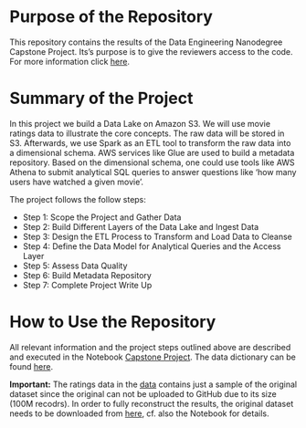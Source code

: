 # Purpose of the Repository
This repository contains the results of the Data Engineering Nanodegree Capstone Project. Its’s purpose is to give the reviewers access to the code. For more information click [here](https://www.udacity.com/course/data-engineer-nanodegree--nd027).
# Summary of the Project

In this project we build a Data Lake on Amazon S3. We will use movie ratings data to illustrate the core concepts. The raw data will be stored in S3. Afterwards, we use Spark as an ETL tool to transform the raw data into a dimensional schema. AWS services like Glue are used to build a metadata repository. Based on the dimensional schema, one could use tools like AWS Athena to submit analytical SQL queries to answer questions like ‘how many users have watched a given movie’.

The project follows the follow steps:

-   Step 1: Scope the Project and Gather Data
-   Step 2: Build Different Layers of the Data Lake and Ingest Data
-   Step 3: Design the ETL Process to Transform and Load Data to Cleanse
-   Step 4: Define the Data Model for Analytical Queries and the Access Layer
-   Step 5: Assess Data Quality
-   Step 6: Build Metadata Repository
-   Step 7: Complete Project Write Up
# How to Use the Repository
All relevant information and the project steps outlined above are described and executed in the Notebook [Capstone Project](https://github.com/chrisk2b/Movie-Ratings-Data-Lake/blob/master/notebooks/Capstone%20Project%20.ipynb). The data dictionary can be found [here](https://github.com/chrisk2b/Movie-Ratings-Data-Lake/tree/master/data-dictionary).

**Important:** The ratings data in the [data](https://github.com/chrisk2b/Movie-Ratings-Data-Lake/tree/master/data) contains just a sample of the original dataset since the original can not be uploaded to GitHub due to its size (100M recodrs). In order to fully reconstruct the results, the original dataset needs to be downloaded from [here](https://grouplens.org/datasets/movielens/), cf. also the Notebook for details.

